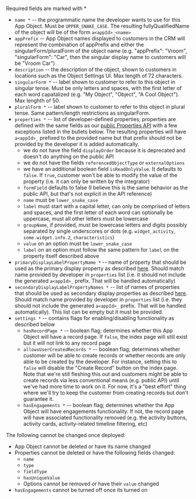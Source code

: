 Required fields are marked with *

- `name *` -- the programmatic name the developer wants to use for this App Object. Must be `UPPER_SNAKE_CASE`. The resulting fullyQualifiedName of the object will be of the form `a<appId>_<name>`
- `appPrefix` -- App Object names displayed to customers in the CRM will represent the combination of appPrefix and either the singularForm/pluralForm of the object name (e.g. "appPrefix": "Vroom", "singularForm": "Car", then the singular display name to customers will be "Vroom Car")
- `description` -- the description of the object, shown to customers in locations such as the Object Settings UI. Max length of 72 characters.
- `singularForm *` -- label shown to customer to refer to this object in singular tense. Must be only letters and spaces, with the first letter of each word capatalized (e.g. "My Object", "Object", "A Cool Object"). Max lenghth of 50.
- `pluralForm *` -- label shown to customer to refer to this object in plural tense. Same pattern/length restrictions as singularForm.
- `properties *` -- list of developer-defined properties; properties are defined with the same fields as our [public Properties API](https://developers.hubspot.com/docs/reference/api/crm/properties#post-%2Fcrm%2Fv3%2Fproperties%2F%7Bobjecttype%7D%2Fbatch%2Fcreate) with a few exceptions listed in the bullets below. The resulting properties will have `a<appId>_` prefixed to the provided name but that prefix should not be provided by the developer it is added automatically.
  - we do not have the field `displayOrder` because it is deprecated and doesn't do anything on the public API
  - we do not have the fields `referencedObjectType` or `externalOptions`
  - we have an additional boolean field `isReadOnlyValue`. It defaults to `false`. If `true`, customer won't be able to modify the value of the property (i.e. it can only be written by the integrator)
  - `formField` defaults to false (I believe this is the same behavior as the public API, but that's not explicit in the API reference)
  - `name` must be `lower_snake_case`
  - `label` must start with a capital letter, can only be comprised of letters and spaces, and the first letter of each word can optionally be uppercase, must all other letters must be lowercase
  - `groupName`, if provided, must be lowercase letters and digits possibly separated by single underscores or dots (e.g. `widget_activity`, `some.widget.info.2`, `characteristics`)
  - `value` on an option must be `lower_snake_case`
  - `label` on an option must follow the same pattern for `label` on the property itself described above
- `primaryDisplayLabelPropertyName *` -- name of property that should be used as the primary display property as described [here](https://knowledge.hubspot.com/object-settings/create-custom-objects#:~:text=object%27s%20singular%20name.-,Primary%20display%20property,-%3A%20the%20property%20used). Should match name provided by developer in `properties` list (i.e. it should not include the generated `a<appId>_` prefix. That will be handled automatically)
- `secondaryDisplayLabelPropertyNames *` -- list of names of properties that should be used as secondary display properties as described [here](https://knowledge.hubspot.com/object-settings/create-custom-objects#:~:text=to%20the%20property.-,Secondary%20properties,-%3A%20additional%20identifying%20properties). Should match name provided by developer in `properties` list (i.e. they should not include the generated `a<appId>_` prefix. That will be handled automatically). This list can be empty but it must be provided.
- `settings *` -- contains flags for enabling/disabling functionality as described below
  - `hasRecordPage *` -- boolean flag; determines whether this App Object will have a record page. If `false`, the index page will still exist but it will not link to any record page
  - `allowsUserCreatedRecords *` -- boolean flag; determines whether customer will be able to create records or whether records are only able to be created by the developer. For instance, setting this to `false` will disable the "Create Record" button on the index page. Note that we're still fleshing this out and customers might be able to create records via less conventional means (e.g. public API) until we've had more time to work on it. For now, it's a "best effort" thing where we'll try to keep the customer from creating records but don't guarantee it.
  - `hasEngagements *` -- boolean flag; determines whether the App Object will have engagements functionality. If not, the record page will have associated functionality removed (e.g. the activity buttons, activity cards, activity-related timeline filtering, etc)

The following cannot be changed once deployed:

- App Object cannot be deleted or have its name changed
- Properties cannot be deleted or have the following fields changed:
  - `name`
  - `type`
  - `fieldType`
  - `hasUniqueValue`
  - Options cannot be removed or have their `value` changed
- `hasEngagements` cannot be turned off once its turned on

